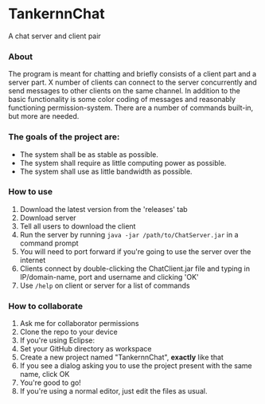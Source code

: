 # TankernnChat
A chat server and client pair

### About
The program is meant for chatting and briefly consists of a client part and a server part. X number of clients can connect to the server concurrently and send messages to other clients on the same channel. In addition to the basic functionality is some color coding of messages and reasonably functioning permission-system. There are a number of commands built-in, but more are needed.

### The goals of the project are:
* The system shall be as stable as possible.
* The system shall require as little computing power as possible.
* The system shall use as little bandwidth as possible.

### How to use
1. Download the latest version from the 'releases' tab
  1. Download server
  2. Tell all users to download the client
2. Run the server by running `java -jar /path/to/ChatServer.jar` in a command prompt
3. You will need to port forward if you're going to use the server over the internet
4. Clients connect by double-clicking the ChatClient.jar file and typing in IP/domain-name, port and username and clicking 'OK'
5. Use `/help` on client or server for a list of commands

### How to collaborate
1. Ask me for collaborator permissions
2. Clone the repo to your device
3. If you're using Eclipse:
  1. Set your GitHub directory as workspace
  2. Create a new project named "TankernnChat", **exactly** like that
  3. If you see a dialog asking you to use the project present with the same name, click OK
  4. You're good to go!
4. If you're using a normal editor, just edit the files as usual.
